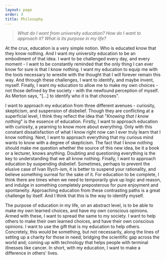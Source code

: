 ```yaml
---
layout: page
order: 3
title: Philosophy
---
```


> _What do I want from university education? How do I want to approach it? What is its purpose in my life?_

At the crux, education is a very simple notion. Who is educated know that they know nothing. And I want my university education to be an embodiment of that idea. I want to be challenged every day, and every moment - I want to be constantly reminded that the only thing I can ever know for sure is that I know nothing. I want my education to equip me with the tools necessary to wrestle with the thought that I will forever remain this way. And through these challenges, I want to identify, and maybe invent, myself. Finally, I want my education to allow me to make my own choices - not those defined by the society - with the newfound perception of myself. As Merton says, "[...] to identify who it is that chooses".

I want to approach my education from three different avenues - curiosity, skepticism, and suspension of disbelief. Though they are conflicting at a superficial level, I think they reflect the idea that "_Knowing that I know nothing_" is the essence of education. Firstly, I want to approach education with curiosity, a yearning to know more about everything. Only with this constant dissatisfaction of what I know right now can I ever truly learn that I know nothing. Next, I want to approach everything that my curious mind wants to know with a degree of skepticism. The fact that I know nothing should make me question whether the source of this new idea, be it a book or a lecturer, knows anything. Doubting and questioning everything is the key to understanding that we all know nothing. Finally, I want to approach education by suspending disbelief. Sometimes, perhaps to prevent the elusive case of Ivan Illych-ism, it is better to suspend your rationality, and believe something surreal for the sake of it. For education to be complete, I think there are times when we need to temporarily give up logic and reason, and indulge in something completely preposterous for pure enjoyment and spontaneity. Approaching education from these contrasting paths is a great challenge by itself. And I think that this is the way to identify myself.

The purpose of education in my life, on an abstract level, is to be able to make my own learned choices, and have my own conscious opinions. Armed with these, I want to spread the same to my society. I want to help others to make their own learned choices, and have their own conscious opinions. I want to use the gift that is my education to help others. Concretely, this would be something, but not necessarily, along the lines of setting up a charity for those in need; bridging the scientific gap across the world and; coming up with technology that helps people with terminal illnesses like cancer. In short, with my education, I want to make a difference in others' lives.